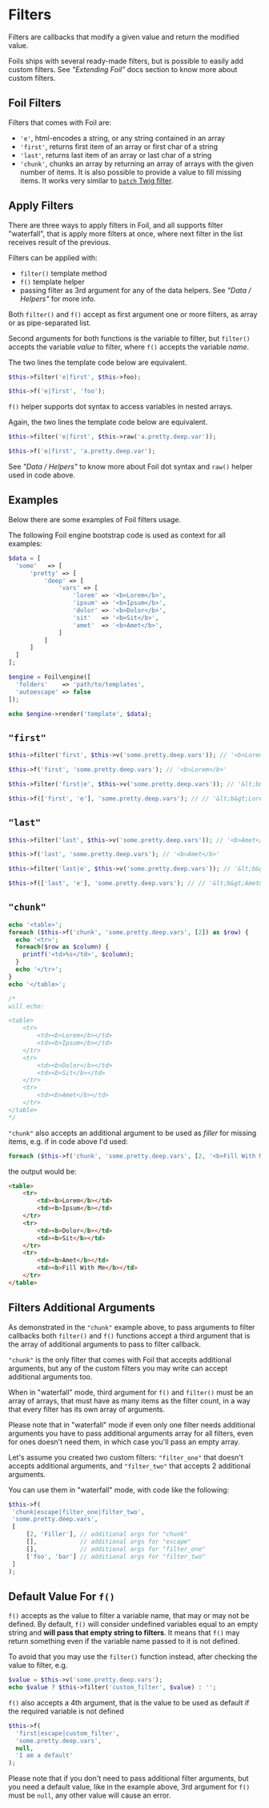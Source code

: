 <!--
currentMenu: "datafilters"
currentSection: "Data"
title: "Data Filters"
-->

# Filters

Filters are callbacks that modify a given value and return the modified value.

Foils ships with several ready-made filters, but is possible to easily add custom filters.
See *"Extending Foil"* docs section to know more about custom filters.

## Foil Filters

Filters that comes with Foil are:

 - `'e'`, html-encodes a string, or any string contained in an array
 - `'first'`, returns first item of an array or first char of a string
 - `'last'`, returns last item of an array or last char of a string
 - `'chunk'`, chunks an array by returning an array of arrays with the given number of items. It is also possible to provide a value to fill missing items. It works very similar to [`batch` Twig filter](http://twig.sensiolabs.org/doc/filters/batch.html).


## Apply Filters

There are three ways to apply filters in Foil, and all supports filter "waterfall", that is apply more filters at once, where next filter in the list receives result of the previous.

Filters can be applied with:

 - `filter()` template method
 - `f()` template helper
 - passing filter as 3rd argument for any of the data helpers. See *"Data / Helpers"* for more info.

Both `filter()` and `f()` accept as first argument one or more filters, as array or as pipe-separated list.

Second arguments for both functions is the variable to filter, but `filter()` accepts the variable *value* to filter, where `f()` accepts the variable *name*.

The two lines the template code below are equivalent.

```php
$this->filter('e|first', $this->foo);

$this->f('e|first', 'foo');
```

`f()` helper supports dot syntax to access variables in nested arrays.

Again, the two lines the template code below are equivalent.

```php
$this->filter('e|first', $this->raw('a.pretty.deep.var'));

$this->f('e|first', 'a.pretty.deep.var');
```

See *"Data / Helpers"* to know more about Foil dot syntax and `raw()` helper used in code above.

## Examples

Below there are some examples of Foil filters usage.

The following Foil engine bootstrap code is used as context for all examples:

```php
$data = [
  'some'   => [
      'pretty' => [
          'deep' => [
              'vars' => [
                  'lorem' => '<b>Lorem</b>',
                  'ipsum' => '<b>Ipsum</b>',
                  'dolor' => '<b>Dolor</b>',
                  'sit'   => '<b>Sit</b>',
                  'amet'  => '<b>Amet</b>',
              ]
          ]
      ]
  ]
];

$engine = Foil\engine([
  'folders'    => 'path/to/templates',
  'autoescape' => false
]);

echo $engine->render('template', $data);
```

## `"first"`

```php
$this->filter('first', $this->v('some.pretty.deep.vars')); // '<b>Lorem</b>'

$this->f('first', 'some.pretty.deep.vars'); // '<b>Lorem</b>'

$this->filter('first|e', $this->v('some.pretty.deep.vars')); // '&lt;b&gt;Lorem&lt;/b&gt;'

$this->f(['first', 'e'], 'some.pretty.deep.vars'); // // '&lt;b&gt;Lorem&lt;/b&gt;'
```

## `"last"`

```php
$this->filter('last', $this->v('some.pretty.deep.vars')); // '<b>Amet</b>'

$this->f('last', 'some.pretty.deep.vars'); // '<b>Amet</b>'

$this->filter('last|e', $this->v('some.pretty.deep.vars')); // '&lt;b&gt;Amet&lt;/b&gt;'

$this->f(['last', 'e'], 'some.pretty.deep.vars'); // // '&lt;b&gt;Amet&lt;/b&gt;'
```

## `"chunk"`

```php
echo '<table>';
foreach ($this->f('chunk', 'some.pretty.deep.vars', [2]) as $row) {
  echo '<tr>';
  foreach($row as $column) {
    printf('<td>%s</td>', $column);
  }
  echo '</tr>';
}
echo '</table>';

/*
will echo:

<table>
    <tr>
        <td><b>Lorem</b></td>
        <td><b>Ipsum</b></td>
    </tr>
    <tr>
        <td><b>Dolor</b></td>
        <td><b>Sit</b></td>
    </tr>
    <tr>
        <td><b>Amet</b></td>
    </tr>
</table>
*/
```

`"chunk"` also accepts an additional argument to be used as *filler* for missing items, e.g. if in code above I'd used:

```php
foreach ($this->f('chunk', 'some.pretty.deep.vars', [2, '<b>Fill With Me</b>']) as $row) {
```

the output would be:

```html
<table>
    <tr>
        <td><b>Lorem</b></td>
        <td><b>Ipsum</b></td>
    </tr>
    <tr>
        <td><b>Dolor</b></td>
        <td><b>Sit</b></td>
    </tr>
    <tr>
        <td><b>Amet</b></td>
        <td><b>Fill With Me</b></td>
    </tr>
</table>
```


## Filters Additional Arguments

As demonstrated in the `"chunk"` example above, to pass arguments to filter callbacks both `filter()` and `f()` functions accept a third argument that is the array of additional arguments to pass to filter callback.

`"chunk"` is the only filter that comes with Foil that accepts additional arguments, but any of the custom filters you may write can accept additional arguments too.

When in "waterfall" mode, third argument for `f()` and `filter()` must be an array of arrays, that must have as many items as the filter count, in a way that every filter has its own array of arguments.

Please note that in "waterfall" mode if even only one filter needs additional arguments you have to pass additional arguments array for all filters, even for ones doesn't need them, in which case you'll pass an empty array.

Let's assume you created two custom filters: `"filter_one"` that doesn't accepts additional arguments, and `"filter_two"` that accepts 2 additional arguments.

You can use them in "waterfall" mode, with code like the following:

```php
$this->f(
 'chunk|escape|filter_one|filter_two',
 'some.pretty.deep.vars',
 [
     [2, 'Filler'], // additional args for "chunk"
     [],            // additional args for "escape"
     [],            // additional args for "filter_one"
     ['foo', 'bar'] // additional args for "filter_two"
 ]
);
```


## Default Value For `f()`

`f()` accepts as the value to filter a variable name, that may or may not be defined.
By default, `f()` will consider undefined variables equal to an empty string and **will pass that empty string to filters**.
It means that `f()` may return something even if the variable name passed to it is not defined.

To avoid that you may use the `filter()` function instead, after checking the value to filter, e.g.

```php
$value = $this->v('some.pretty.deep.vars');
echo $value ? $this->filter('custom_filter', $value) : '';
```

`f()` also accepts a 4th argument, that is the value to be used as default if the required variable is not defined

```php
$this->f(
  'first|escape|custom_filter',
  'some.pretty.deep.vars',
  null,
  'I am a default'
);
```

Please note that if you don't need to pass additional filter arguments, but you need a default value, like in the example above, 3rd argument for `f()` must be `null`, any other value will cause an error.

